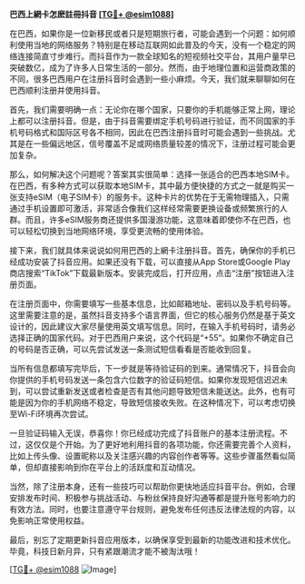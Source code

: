 **巴西上網卡怎麽註冊抖音 [[TG💪+ @esim1088](https://t.me/s/esim1088)]**

在巴西，如果你是一位新移民或者只是短期旅行者，可能会遇到一个问题：如何顺利使用当地的网络服务？特别是在移动互联网如此普及的今天，没有一个稳定的网络连接简直寸步难行。而抖音作为一款全球知名的短视频社交平台，其用户量早已突破数亿，成为了许多人日常生活的一部分。然而，由于地理位置和运营商政策的不同，很多巴西用户在注册抖音时会遇到一些小麻烦。今天，我们就来聊聊如何在巴西顺利注册并使用抖音。

首先，我们需要明确一点：无论你在哪个国家，只要你的手机能够正常上网，理论上都可以注册抖音。但是，由于抖音需要绑定手机号码进行验证，而不同国家的手机号码格式和国际区号各不相同，因此在巴西注册抖音时可能会遇到一些挑战。尤其是在一些偏远地区，信号覆盖不足或网络质量较差的情况下，注册过程可能会更加复杂。

那么，如何解决这个问题呢？答案其实很简单：选择一张适合的巴西本地SIM卡。在巴西，有多种方式可以获取本地SIM卡，其中最方便快捷的方式之一就是购买一张支持eSIM（电子SIM卡）的服务卡。这种卡片的优势在于无需物理插入，只需通过手机设置即可激活，非常适合像我们这样经常需要更换设备或频繁旅行的人群。而且，许多eSIM服务商还提供多国漫游功能，这意味着即使你不在巴西，也可以轻松切换到当地网络环境，享受更流畅的使用体验。

接下来，我们就具体来说说如何用巴西的上網卡注册抖音。首先，确保你的手机已经成功安装了抖音应用。如果还没有下载，可以直接从App Store或Google Play商店搜索“TikTok”下载最新版本。安装完成后，打开应用，点击“注册”按钮进入注册页面。

在注册页面中，你需要填写一些基本信息，比如邮箱地址、密码以及手机号码等。这里需要注意的是，虽然抖音支持多个语言界面，但它的核心服务仍然是基于英文设计的，因此建议大家尽量使用英文填写信息。同时，在输入手机号码时，请务必选择正确的国家代码。对于巴西用户来说，这个代码是“+55”。如果你不确定自己的号码是否正确，可以先尝试发送一条测试短信看看是否能收到回复。

当所有信息都填写完毕后，下一步就是等待验证码的到来。通常情况下，抖音会向你提供的手机号码发送一条包含六位数字的验证码短信。如果你发现短信迟迟未到，可以尝试重新发送或者检查是否有其他问题导致短信未能送达。此外，也有可能是因为你的手机网络不稳定，导致短信接收失败。在这种情况下，可以考虑切换至Wi-Fi环境再次尝试。

一旦验证码输入无误，恭喜你！你已经成功完成了抖音账户的基本注册流程。不过，这仅仅是个开始。为了更好地利用抖音的各项功能，你还需要完善个人资料，比如上传头像、设置昵称以及关注感兴趣的内容创作者等等。这些步骤虽然看似简单，但却直接影响到你在平台上的活跃度和互动情况。

当然，除了注册本身，还有一些技巧可以帮助你更快地适应抖音平台。例如，合理安排发布时间、积极参与挑战活动、与粉丝保持良好沟通等都是提升账号影响力的有效方法。同时，也要注意遵守平台规则，避免发布任何违反法律法规的内容，以免影响正常使用权益。

最后，别忘了定期更新抖音应用版本，以确保享受到最新的功能改进和技术优化。毕竟，科技日新月异，只有紧跟潮流才能不被淘汰哦！

[[TG💪+ @esim1088](https://t.me/s/esim1088) ![Image](https://i.postimg.cc/4NQfJmqS/Snipaste-2025-05-13-00-14-12.png)]
